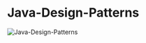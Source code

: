 # Java-Design-Patterns

![Java-Design-Patterns](#https://github.com/nirbkuma/Core-Java/blob/main/JAVA-Design-Patterns/Java-Design-Patterns.pdf)
